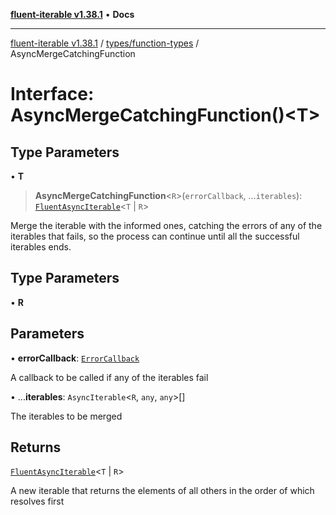 [**fluent-iterable v1.38.1**](../../../README.md) • **Docs**

***

[fluent-iterable v1.38.1](../../../README.md) / [types/function-types](../README.md) / AsyncMergeCatchingFunction

# Interface: AsyncMergeCatchingFunction()\<T\>

## Type Parameters

• **T**

> **AsyncMergeCatchingFunction**\<`R`\>(`errorCallback`, ...`iterables`): [`FluentAsyncIterable`](../../../index/interfaces/FluentAsyncIterable.md)\<`T` \| `R`\>

Merge the iterable with the informed ones, catching the errors of any of the iterables that fails, so the process can continue until all the successful iterables ends.

## Type Parameters

• **R**

## Parameters

• **errorCallback**: [`ErrorCallback`](../../interfaces/ErrorCallback.md)

A callback to be called if any of the iterables fail

• ...**iterables**: `AsyncIterable`\<`R`, `any`, `any`\>[]

The iterables to be merged

## Returns

[`FluentAsyncIterable`](../../../index/interfaces/FluentAsyncIterable.md)\<`T` \| `R`\>

A new iterable that returns the elements of all others in the order of which resolves first

